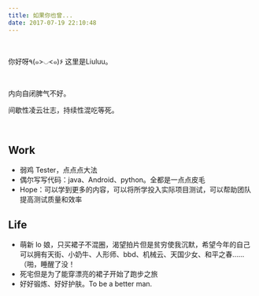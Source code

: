 ```yaml
---
title: 如果你也曾...
date: 2017-07-19 22:10:48
---
```




​    

你好呀٩(๑>◡<๑)۶ 这里是Liuluu。

​    

内向自闭脾气不好。

间歇性凌云壮志，持续性混吃等死。

​    



## Work

- 弱鸡 Tester，点点点大法
- 偶尔写写代码：java、Android、python。全都是一点点皮毛
- Hope：可以学到更多的内容，可以将所学投入实际项目测试，可以帮助团队提高测试质量和效率



## Life

- 萌新 lo 娘，只买裙子不混圈，渴望拍片但是贫穷使我沉默，希望今年的自己可以拥有天街、小奶牛、人形师、bbd、机械云、天国少女、和平之春……（啪，睡醒了没！
- 死宅但是为了能穿漂亮的裙子开始了跑步之旅
- 好好锻炼、好好护肤。To be a better man.